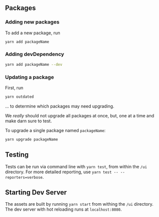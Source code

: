 ## Packages

### Adding new packages

To add a new package, run

```sh
yarn add packageName
```

### Adding devDependency

```sh
yarn add packageName --dev
```

### Updating a package

First, run

```sh
yarn outdated
```

... to determine which packages may need upgrading.

We _really_ should not upgrade all packages at once, but, one at a time and make darn sure
to test.

To upgrade a single package named `packageName`:

```sh
yarn upgrade packageName
```

## Testing

Tests can be run via command line with `yarn test`, from within the `/ui` directory. For more detailed reporting, use `yarn test -- --reporters=verbose`.

## Starting Dev Server

The assets are built by running `yarn start` from withing the `/ui` directory. The dev server with hot reloading runs at `localhost:8080`.
